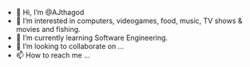 - 👋 Hi, I’m @AJthagod
- 👀 I’m interested in computers, videogames, food, music, TV shows & movies and fishing.
- 🌱 I’m currently learning Software Engineering.
- 💞️ I’m looking to collaborate on ...
- 📫 How to reach me ...

<!---
AJthagod/AJthagod is a ✨ special ✨ repository because its `README.md` (this file) appears on your GitHub profile.
You can click the Preview link to take a look at your changes.
--->
